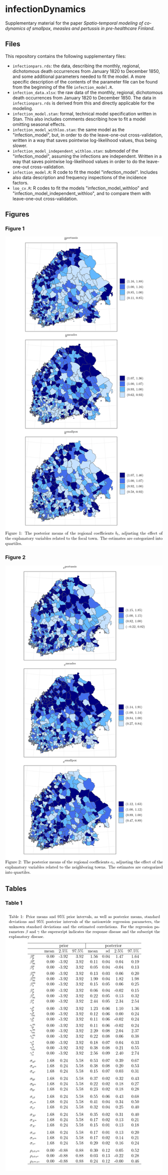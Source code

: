 # infectionDynamics

Supplementary material for the paper *Spatio-temporal modeling of co-dynamics of smallpox, measles and pertussis in pre-healthcare Finland*.

## Files

This repository contains the following supplementary files:
- `infectionpars.rds`: the data, describing the monthly, regional, dichotomous death occurrences from January 1820 to December 1850, and some additional parameters needed to fit the model. A more specific description of the contents of the parameter file can be found from the beginning of the file `infection_model.R`.
- `infection_data.xlsx`: the raw data of the monthly, regional, dichotomous death occurrences from January 1820 to December 1850. The data in `infectionpars.rds` is derived from this and directly applicable for the modeling.
- `infection_model.stan`: formal, technical model specification written in Stan. This also includes comments describing how to fit a model omitting seasonal effects.
- `infection_model_withloo.stan`: the same model as the "infection_model", but, in order to do the leave-one-out cross-validation, written in a way that saves pointwise log-likelihood values, thus being slower.
- `infection_model_independent_withloo.stan`: submodel of the "infection_model", assuming the infections are independent. Written in a way that saves pointwise log-likelihood values in order to do the leave-one-out cross-validation.
- `infection_model.R`: R code to fit the model "infection_model". Includes also data description and frequency inspections of the incidence factors.
- `loo_cv.R`: R codes to fit the models "infection_model_withloo" and "infection_model_independent_withloo", and to compare them with leave-one-out cross-validation.

## Figures
### Figure 1
![plot](./figures/figure1_b.png)

### Figure 2
![plot](./figures/figure2_c.png)

## Tables
### Table 1
![plot](./figures/table1.png)
